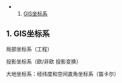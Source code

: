<!-- vscode-markdown-toc -->
* 1. [GIS坐标系](#GIS)

<!-- vscode-markdown-toc-config
	numbering=true
	autoSave=true
	/vscode-markdown-toc-config -->
<!-- /vscode-markdown-toc -->

##  1. <a name='GIS'></a>GIS坐标系
局部坐标系（工程）

投影坐标系（欧/非欧 投影变换）

大地坐标系：经纬度和空间直角坐标系（笛卡尔） 